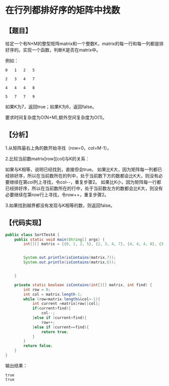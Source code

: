 # 在行列都排好序的矩阵中找数


## 【题目】

给定一个有N*M的整型矩阵matrix和一个整数K，matrix的每一行和每一列都是排好序的。实现一个函数，判断K是否在matrix中。

例如：
```
0   1   2   5

2   3   4   7

4   4   4   8

5   7   7   9
```
如果K为7，返回true；如果K为6，返回false。

要求时间复杂度为O(N+M),额外空间复杂度为O(1)。


## 【分析】

1.从矩阵最右上角的数开始寻找（row=0，col=M-1）。

2.比较当前数matrix[row][col]与K的关系：

如果与K相等，说明已经找到，直接但会true。
如果比K大，因为矩阵每一列都已经排好序，所以在当前数所在的列中，处于当前数下方的数都会比K大，则没有必要继续在第col列上寻找，令col--，重复步骤2。
如果比K小，因为矩阵每一行都已经排好序，所以在当前数所在的行中，处于当前数左方的数都会比K大，则没有必要继续在第row行上寻找，令row++，重复步骤2。

3.如果找到越界都没有发现与K相等的数，则返回false。

## 【代码实现】

```java
public class SortTest4 {
    public static void main(String[] args) {
        int[][] matrix = {{0, 1, 2, 5}, {2, 3, 4, 7}, {4, 4, 4, 8}, {5, 7, 7, 9}};


        System.out.println(isContains(matrix,7));
        System.out.println(isContains(matrix,6));


    }

    private static boolean isContains(int[][] matrix, int find) {
        int row = 0;
        int col = matrix.length-1;
        while (row<matrix.length&&col>-1){
            int current =matrix[row][col];
            if(current>find){
                col--;
            }else if (current<find){
                row++;
            }else if (current==find){
                return true;
            }
        }
        return false;
    }
}
```

输出结果：
```
true
true
```





